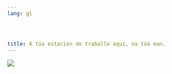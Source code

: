 ```yaml
---
lang: gl




title: A túa estación de traballo aquí, na túa man.
---
```


<img src="Images/earth.png" />




